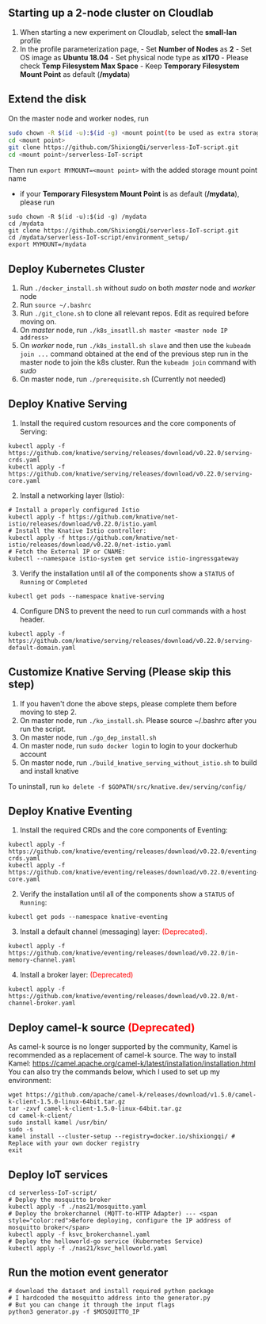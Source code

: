 ## Starting up a 2-node cluster on Cloudlab 
1. When starting a new experiment on Cloudlab, select the **small-lan** profile
2. In the profile parameterization page, 
        - Set **Number of Nodes** as **2**
        - Set OS image as **Ubuntu 18.04**
        - Set physical node type as **xl170**
        - Please check **Temp Filesystem Max Space**
        - Keep **Temporary Filesystem Mount Point** as default (**/mydata**)

## Extend the disk
On the master node and worker nodes, run
```bash
sudo chown -R $(id -u):$(id -g) <mount point(to be used as extra storage)>
cd <mount point>
git clone https://github.com/ShixiongQi/serverless-IoT-script.git
cd <mount point>/serverless-IoT-script
```
Then run `export MYMOUNT=<mount point>` with the added storage mount point name

- if your **Temporary Filesystem Mount Point** is as default (**/mydata**), please run
```
sudo chown -R $(id -u):$(id -g) /mydata
cd /mydata
git clone https://github.com/ShixiongQi/serverless-IoT-script.git
cd /mydata/serverless-IoT-script/environment_setup/
export MYMOUNT=/mydata
```

## Deploy Kubernetes Cluster
1. Run `./docker_install.sh` without *sudo* on both *master* node and *worker* node
2. Run `source ~/.bashrc`
3. Run `./git_clone.sh` to clone all relevant repos. Edit as required before moving on.
4. On *master* node, run `./k8s_insatll.sh master <master node IP address>`
5. On *worker* node, run `./k8s_install.sh slave` and then use the `kubeadm join ...` command obtained at the end of the previous step run in the master node to join the k8s cluster. Run the `kubeadm join` command with *sudo*
6. On master node, run `./prerequisite.sh` (Currently not needed)

## Deploy Knative Serving
1. Install the required custom resources and the core components of Serving:
```
kubectl apply -f https://github.com/knative/serving/releases/download/v0.22.0/serving-crds.yaml
kubectl apply -f https://github.com/knative/serving/releases/download/v0.22.0/serving-core.yaml
```
2. Install a networking layer (Istio):
```
# Install a properly configured Istio
kubectl apply -f https://github.com/knative/net-istio/releases/download/v0.22.0/istio.yaml
# Install the Knative Istio controller:
kubectl apply -f https://github.com/knative/net-istio/releases/download/v0.22.0/net-istio.yaml
# Fetch the External IP or CNAME:
kubectl --namespace istio-system get service istio-ingressgateway
```
3. Verify the installation until all of the components show a `STATUS` of `Running` or `Completed`
```
kubectl get pods --namespace knative-serving
```
4. Configure DNS to prevent the need to run curl commands with a host header.
```
kubectl apply -f https://github.com/knative/serving/releases/download/v0.22.0/serving-default-domain.yaml
```

## Customize Knative Serving (Please skip this step)
1. If you haven't done the above steps, please complete them before moving to step 2.
2. On master node, run `./ko_install.sh`. Please source ~/.bashrc after you run the script.
3. On master node, run `./go_dep_install.sh` 
4. On master node, run `sudo docker login` to login to your dockerhub account 
5. On master node, run `./build_knative_serving_without_istio.sh` to build and install knative

To uninstall, run `ko delete -f $GOPATH/src/knative.dev/serving/config/`

## Deploy Knative Eventing
1. Install the required CRDs and the core components of Eventing:
```
kubectl apply -f https://github.com/knative/eventing/releases/download/v0.22.0/eventing-crds.yaml
kubectl apply -f https://github.com/knative/eventing/releases/download/v0.22.0/eventing-core.yaml
```
2. Verify the installation until all of the components show a `STATUS` of `Running`:
```
kubectl get pods --namespace knative-eventing
```
3. Install a default channel (messaging) layer: <span style="color:red">(Deprecated)</span>.
```
kubectl apply -f https://github.com/knative/eventing/releases/download/v0.22.0/in-memory-channel.yaml
```
4. Install a broker layer: <span style="color:red">(Deprecated)</span>
```
kubectl apply -f https://github.com/knative/eventing/releases/download/v0.22.0/mt-channel-broker.yaml
```

## Deploy camel-k source <span style="color:red">(Deprecated)</span>
As camel-k source is no longer supported by the community, Kamel is recommended as a replacement of camel-k source.
The way to install Kamel: https://camel.apache.org/camel-k/latest/installation/installation.html
You can also try the commands below, which I used to set up my environment:
```
wget https://github.com/apache/camel-k/releases/download/v1.5.0/camel-k-client-1.5.0-linux-64bit.tar.gz
tar -zxvf camel-k-client-1.5.0-linux-64bit.tar.gz
cd camel-k-client/
sudo install kamel /usr/bin/
sudo -s
kamel install --cluster-setup --registry=docker.io/shixiongqi/ # Replace with your own docker registry
exit
```

## Deploy IoT services
```
cd serverless-IoT-script/
# Deploy the mosquitto broker
kubectl apply -f ./nas21/mosquitto.yaml
# Deploy the brokerchannel (MQTT-to-HTTP Adapter) --- <span style="color:red">Before deploying, configure the IP address of mosquitto broker</span>
kubectl apply -f ksvc_brokerchannel.yaml
# Deploy the helloworld-go service (Kubernetes Service)
kubectl apply -f ./nas21/ksvc_helloworld.yaml
```

## Run the motion event generator
```
# download the dataset and install required python package
# I hardcoded the mosquitto address into the generator.py
# But you can change it through the input flags
python3 generator.py -f $MOSQUITTO_IP
```
